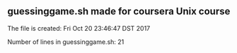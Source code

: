## guessinggame.sh made for coursera Unix course

The file is created: Fri Oct 20 23:46:47 DST 2017

Number of lines in guessinggame.sh: 21
